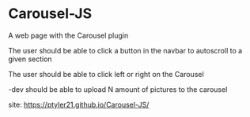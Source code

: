 # Carousel-JS
A web page with the Carousel plugin

The user should be able to click a button in the navbar to autoscroll to a given section

The user should be able to click left or right on the Carousel

-dev should be able to upload N amount of pictures to the carousel


site: https://ptyler21.github.io/Carousel-JS/
